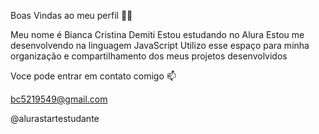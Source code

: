Boas Vindas ao meu perfil 💙💙

Meu nome é Bianca Cristina Demiti
Estou estudando no Alura
Estou me desenvolvendo na linguagem JavaScript
Utilizo esse espaço para minha organização e compartilhamento dos meus projetos desenvolvidos

Voce pode entrar em contato comigo 📫

bc5219549@gmail.com

@alurastartestudante

